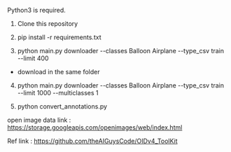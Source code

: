 
Python3 is required.

1. Clone this repository

2. pip install -r requirements.txt

3. python main.py downloader --classes Balloon Airplane --type_csv train --limit 400

- download in the same folder
4. python main.py downloader --classes Balloon Airplane --type_csv train --limit 1000 --multiclasses 1

5. python convert_annotations.py 


open image data link : https://storage.googleapis.com/openimages/web/index.html

Ref link : https://github.com/theAIGuysCode/OIDv4_ToolKit



